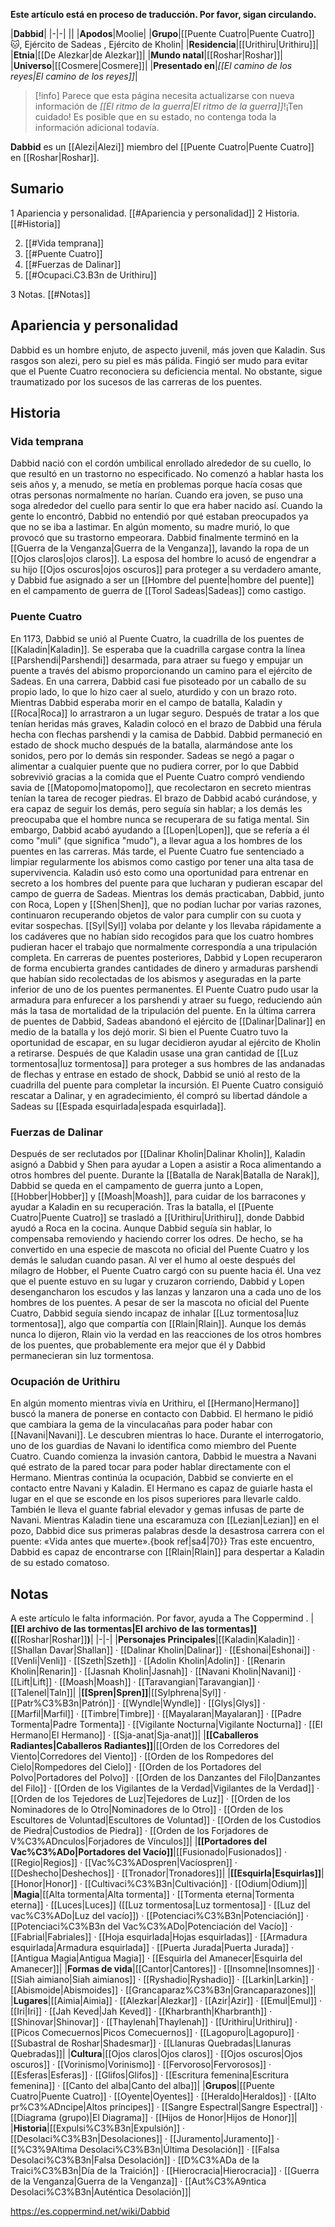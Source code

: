 **Este artículo está en proceso de traducción. Por favor, sigan circulando.**


|**Dabbid**|
|-|-|
||
|**Apodos**|Moolie|
|**Grupo**|[[Puente Cuatro\|Puente Cuatro]]🐱︎, Ejército de Sadeas , Ejército de Kholin|
|**Residencia**|[[Urithiru\|Urithiru]]|
|**Etnia**|[[De Alezkar\|de Alezkar]]|
|**Mundo natal**|[[Roshar\|Roshar]]|
|**Universo**|[[Cosmere\|Cosmere]]|
|**Presentado en**|*[[El camino de los reyes\|El camino de los reyes]]*|

> [!info] Parece que esta página necesita actualizarse con nueva información de *[[El ritmo de la guerra\|El ritmo de la guerra]]*!¡Ten cuidado! Es posible que en su estado, no contenga toda la información adicional todavía.

**Dabbid** es un [[Alezi\|Alezi]] miembro del [[Puente Cuatro\|Puente Cuatro]] en [[Roshar\|Roshar]].

## Sumario

1 Apariencia y personalidad. [[#Apariencia y personalidad]] 
2 Historia. [[#Historia]] 

2. [[#Vida temprana]] 
2. [[#Puente Cuatro]] 
2. [[#Fuerzas de Dalinar]] 
2. [[#Ocupaci.C3.B3n de Urithiru]] 


3 Notas. [[#Notas]] 


## Apariencia y personalidad
Dabbid es un hombre enjuto, de aspecto juvenil, más joven que Kaladin. Sus rasgos son alezi, pero su piel es más pálida.
Fingió ser mudo para evitar que el Puente Cuatro reconociera su deficiencia mental. No obstante, sigue traumatizado por los sucesos de las carreras de los puentes.

## Historia
### Vida temprana
Dabbid nació con el cordón umbilical enrollado alrededor de su cuello, lo que resultó en un trastorno no especificado. No comenzó a hablar hasta los seis años y, a menudo, se metía en problemas porque hacía cosas que otras personas normalmente no harían. Cuando era joven, se puso una soga alrededor del cuello para sentir lo que era haber nacido así. Cuando la gente lo encontró, Dabbid no entendió por qué estaban preocupados ya que no se iba a lastimar. En algún momento, su madre murió, lo que provocó que su trastorno empeorara. Dabbid finalmente terminó en la [[Guerra de la Venganza\|Guerra de la Venganza]], lavando la ropa de un [[Ojos claros\|ojos claros]]. La esposa del hombre lo acusó de engendrar a su hijo [[Ojos oscuros\|ojos oscuros]] para proteger a su verdadero amante, y Dabbid fue asignado a ser un [[Hombre del puente\|hombre del puente]] en el campamento de guerra de [[Torol Sadeas\|Sadeas]] como castigo.

### Puente Cuatro
En 1173, Dabbid se unió al Puente Cuatro, la cuadrilla de los puentes de [[Kaladin\|Kaladin]]. Se esperaba que la cuadrilla cargase contra la línea [[Parshendi\|Parshendi]] desarmada, para atraer su fuego y empujar un puente a través del abismo proporcionando un camino para el ejército de Sadeas. En una carrera, Dabbid casi fue pisoteado por un caballo de su propio lado, lo que lo hizo caer al suelo, aturdido y con un brazo roto. Mientras Dabbid esperaba morir en el campo de batalla, Kaladin y [[Roca\|Roca]] lo arrastraron a un lugar seguro. Después de tratar a los que tenían heridas más graves, Kaladin colocó en el brazo de Dabbid una férula hecha con flechas parshendi y la camisa de Dabbid.
Dabbid permaneció en estado de shock mucho después de la batalla, alarmándose ante los sonidos, pero por lo demás sin responder. Sadeas se negó a pagar o alimentar a cualquier puente que no pudiera correr, por lo que Dabbid sobrevivió gracias a la comida que el Puente Cuatro compró vendiendo savia de [[Matopomo\|matopomo]], que recolectaron en secreto mientras tenían la tarea de recoger piedras. El brazo de Dabbid acabó curándose, y era capaz de seguir los demás, pero seguía sin hablar; a los demás les preocupaba que el hombre nunca se recuperara de su fatiga mental. Sin embargo, Dabbid acabó ayudando a [[Lopen\|Lopen]], que se refería a él como "muli" (que significa "mudo"), a llevar agua a los hombres de los puentes en las carreras.
Más tarde, el Puente Cuatro fue sentenciado a limpiar regularmente los abismos como castigo por tener una alta tasa de supervivencia. Kaladin usó esto como una oportunidad para entrenar en secreto a los hombres del puente para que lucharan y pudieran escapar del campo de guerra de Sadeas. Mientras los demás practicaban, Dabbid, junto con Roca, Lopen y [[Shen\|Shen]], que no podían luchar por varias razones, continuaron recuperando objetos de valor para cumplir con su cuota y evitar sospechas. [[Syl\|Syl]] volaba por delante y los llevaba rápidamente a los cadáveres que no habían sido recogidos para que los cuatro hombres pudieran hacer el trabajo que normalmente correspondía a una tripulación completa. En carreras de puentes posteriores, Dabbid y Lopen recuperaron de forma encubierta grandes cantidades de dinero y armaduras parshendi que habían sido recolectadas de los abismos y aseguradas en la parte inferior de uno de los puentes permanentes. El Puente Cuatro pudo usar la armadura para enfurecer a los parshendi y atraer su fuego, reduciendo aún más la tasa de mortalidad de la tripulación del puente.
En la última carrera de puentes de Dabbid, Sadeas abandonó el ejército de [[Dalinar\|Dalinar]] en medio de la batalla y los dejó morir. Si bien el Puente Cuatro tuvo la oportunidad de escapar, en su lugar decidieron ayudar al ejército de Kholin a retirarse. Después de que Kaladin usase una gran cantidad de [[Luz tormentosa\|luz tormentosa]] para proteger a sus hombres de las andanadas de flechas y entrase en estado de shock, Dabbid se unió al resto de la cuadrilla del puente para completar la incursión. El Puente Cuatro consiguió rescatar a Dalinar, y en agradecimiento, él compró su libertad dándole a Sadeas su [[Espada esquirlada\|espada esquirlada]].

### Fuerzas de Dalinar
Después de ser reclutados por [[Dalinar Kholin\|Dalinar Kholin]], Kaladin asignó a Dabbid y Shen para ayudar a Lopen a asistir a Roca alimentando a otros hombres del puente.
Durante la [[Batalla de Narak\|Batalla de Narak]], Dabbid se queda en el campamento de guerra junto a Lopen, [[Hobber\|Hobber]] y [[Moash\|Moash]], para cuidar de los barracones y ayudar a Kaladin en su recuperación. Tras la batalla, el [[Puente Cuatro\|Puente Cuatro]] se trasladó a [[Urithiru\|Urithiru]], donde Dabbid ayudó a Roca en la cocina. Aunque Dabbid seguía sin hablar, lo compensaba removiendo y haciendo correr los odres. De hecho, se ha convertido en una especie de mascota no oficial del Puente Cuatro y los demás le saludan cuando pasan. Al ver el humo al oeste después del milagro de Hobber, el Puente Cuatro cargó con su puente hacia él. Una vez que el puente estuvo en su lugar y cruzaron corriendo, Dabbid y Lopen desengancharon los escudos y las lanzas y lanzaron una a cada uno de los hombres de los puentes.
A pesar de ser la mascota no oficial del Puente Cuatro, Dabbid seguía siendo incapaz de inhalar [[Luz tormentosa\|luz tormentosa]], algo que compartía con [[Rlain\|Rlain]]. Aunque los demás nunca lo dijeron, Rlain vio la verdad en las reacciones de los otros hombres de los puentes, que probablemente era mejor que él y Dabbid permanecieran sin luz tormentosa.

### Ocupación de Urithiru
En algún momento mientras vivía en Urithiru, el [[Hermano\|Hermano]] buscó la manera de ponerse en contacto con Dabbid. El hermano le pidió que cambiara la gema de la vinculacañas para poder habar con [[Navani\|Navani]]. Le descubren mientras lo hace. Durante el interrogatorio, uno de los guardias de Navani lo identifica como miembro del Puente Cuatro. Cuando comienza la invasión cantora, Dabbid le muestra a Navani qué estrato de la pared tocar para poder hablar directamente con el Hermano.
Mientras continúa la ocupación, Dabbid se convierte en el contacto entre Navani y Kaladin. El Hermano es capaz de guiarle hasta el lugar en el que se esconde en los pisos superiores para llevarle caldo. También le lleva el guante fabrial elevador y gemas infusas de parte de Navani. Mientras Kaladin tiene una escaramuza con [[Lezian\|Lezian]] en el pozo, Dabbid dice sus primeras palabras desde la desastrosa carrera con el puente: «Vida antes que muerte».{book ref|sa4|70}} Tras este encuentro, Dabbid es capaz de encontrarse con [[Rlain\|Rlain]] para despertar a Kaladin de su estado comatoso.

## Notas

A este artículo le falta información. Por favor, ayuda a The Coppermind .
|**[[El archivo de las tormentas\|El archivo de las tormentas]] (**[[Roshar\|Roshar]]**)**|
|-|-|
|**Personajes Principales**|[[Kaladin\|Kaladin]] · [[Shallan Davar\|Shallan]] · [[Dalinar Kholin\|Dalinar]] · [[Eshonai\|Eshonai]] · [[Venli\|Venli]] · [[Szeth\|Szeth]] · [[Adolin Kholin\|Adolin]] · [[Renarin Kholin\|Renarin]] · [[Jasnah Kholin\|Jasnah]] · [[Navani Kholin\|Navani]] · [[Lift\|Lift]] · [[Moash\|Moash]] · [[Taravangian\|Taravangian]] · [[Talenel\|Taln]]|
|**[[Spren\|Spren]]**|[[Sylphrena\|Syl]] · [[Patr%C3%B3n\|Patrón]] · [[Wyndle\|Wyndle]] · [[Glys\|Glys]] · [[Marfil\|Marfil]] · [[Timbre\|Timbre]] · [[Mayalaran\|Mayalaran]] · [[Padre Tormenta\|Padre Tormenta]] · [[Vigilante Nocturna\|Vigilante Nocturna]] · [[El Hermano\|El Hermano]] · [[Sja-anat\|Sja-anat]]|
|**[[Caballeros Radiantes\|Caballeros Radiantes]]**|[[Orden de los Corredores del Viento\|Corredores del Viento]] · [[Orden de los Rompedores del Cielo\|Rompedores del Cielo]] · [[Orden de los Portadores del Polvo\|Portadores del Polvo]] · [[Orden de los Danzantes del Filo\|Danzantes del Filo]] · [[Orden de los Vigilantes de la Verdad\|Vigilantes de la Verdad]] · [[Orden de los Tejedores de Luz\|Tejedores de Luz]] · [[Orden de los Nominadores de lo Otro\|Nominadores de lo Otro]] · [[Orden de los Escultores de Voluntad\|Escultores de Voluntad]] · [[Orden de los Custodios de Piedra\|Custodios de Piedra]] · [[Orden de los Forjadores de V%C3%ADnculos\|Forjadores de Vínculos]]|
|**[[Portadores del Vac%C3%ADo\|Portadores del Vacío]]**|[[Fusionado\|Fusionados]] · [[Regio\|Regios]] · [[Vac%C3%ADospren\|Vacíospren]] · [[Deshecho\|Deshechos]] · [[Tronador\|Tronadores]]|
|**[[Esquirla\|Esquirlas]]**|[[Honor\|Honor]] · [[Cultivaci%C3%B3n\|Cultivación]] · [[Odium\|Odium]]|
|**Magia**|[[Alta tormenta\|Alta tormenta]] · [[Tormenta eterna\|Tormenta eterna]] · [[Luces\|Luces]] ([[Luz tormentosa\|Luz tormentosa]] · [[Luz del vac%C3%ADo\|Luz del vacío]]) · [[Potenciaci%C3%B3n\|Potenciación]] · [[Potenciaci%C3%B3n del Vac%C3%ADo\|Potenciación del Vacío]] · [[Fabrial\|Fabriales]] · [[Hoja esquirlada\|Hojas esquirladas]] · [[Armadura esquirlada\|Armadura esquirlada]] · [[Puerta Jurada\|Puerta Jurada]] · [[Antigua Magia\|Antigua Magia]] · [[Esquirla del Amanecer\|Esquirla del Amanecer]]|
|**Formas de vida**|[[Cantor\|Cantores]] · [[Insomne\|Insomnes]] · [[Siah aimiano\|Siah aimianos]] · [[Ryshadio\|Ryshadio]] · [[Larkin\|Larkin]] · [[Abismoide\|Abismoides]] · [[Grancaparaz%C3%B3n\|Grancaparazones]]|
|**Lugares**|[[Aimia\|Aimia]] · [[Alezkar\|Alezkar]] · [[Azir\|Azir]] · [[Emul\|Emul]] · [[Iri\|Iri]] · [[Jah Keved\|Jah Keved]] · [[Kharbranth\|Kharbranth]] · [[Shinovar\|Shinovar]] · [[Thaylenah\|Thaylenah]] · [[Urithiru\|Urithiru]] · [[Picos Comecuernos\|Picos Comecuernos]] · [[Lagopuro\|Lagopuro]] · [[Subastral de Roshar\|Shadesmar]] · [[Llanuras Quebradas\|Llanuras Quebradas]]|
|**Cultura**|[[Ojos claros\|Ojos claros]] · [[Ojos oscuros\|Ojos oscuros]] · [[Vorinismo\|Vorinismo]] · [[Fervoroso\|Fervorosos]] · [[Esferas\|Esferas]] · [[Glifos\|Glifos]] · [[Escritura femenina\|Escritura femenina]] · [[Canto del alba\|Canto del alba]]|
|**Grupos**|[[Puente Cuatro\|Puente Cuatro]] · [[Oyente\|Oyentes]] · [[Heraldo\|Heraldos]] · [[Alto pr%C3%ADncipe\|Altos príncipes]] · [[Sangre Espectral\|Sangre Espectral]] · [[Diagrama (grupo)\|El Diagrama]] · [[Hijos de Honor\|Hijos de Honor]]|
|**Historia**|[[Expulsi%C3%B3n\|Expulsión]] · [[Desolaci%C3%B3n\|Desolaciones]] · [[Juramento\|Juramento]] · [[%C3%9Altima Desolaci%C3%B3n\|Última Desolación]] · [[Falsa Desolaci%C3%B3n\|Falsa Desolación]] · [[D%C3%ADa de la Traici%C3%B3n\|Día de la Traición]] · [[Hierocracia\|Hierocracia]] · [[Guerra de la Venganza\|Guerra de la Venganza]] · [[Aut%C3%A9ntica Desolaci%C3%B3n\|Auténtica Desolación]]|



https://es.coppermind.net/wiki/Dabbid